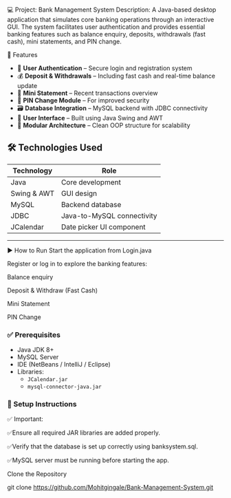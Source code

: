 💻 Project: Bank Management System
Description:
A Java-based desktop application that simulates core banking operations through an interactive GUI. The system facilitates user authentication and provides essential banking features such as balance enquiry, deposits, withdrawals (fast cash), mini statements, and PIN change.

🚀 Features

- 🔐 **User Authentication** – Secure login and registration system  
- 💰 **Deposit & Withdrawals** – Including fast cash and real-time balance update  
- 🧾 **Mini Statement** – Recent transactions overview  
- 🔁 **PIN Change Module** – For improved security  
- 🗃️ **Database Integration** – MySQL backend with JDBC connectivity  
- 🎨 **User Interface** – Built using Java Swing and AWT  
- 🧱 **Modular Architecture** – Clean OOP structure for scalability


## 🛠️ Technologies Used

| Technology     | Role                                 |
|----------------|--------------------------------------|
| Java           | Core development                     |
| Swing & AWT    | GUI design                           |
| MySQL          | Backend database                     |
| JDBC           | Java-to-MySQL connectivity           |
| JCalendar      | Date picker UI component             |

---

▶️ How to Run
Start the application from Login.java

Register or log in to explore the banking features:

Balance enquiry

Deposit & Withdraw (Fast Cash)

Mini Statement

PIN Change

### ✅ Prerequisites

- Java JDK 8+
- MySQL Server
- IDE (NetBeans / IntelliJ / Eclipse)
- Libraries:
  - `JCalendar.jar`
  - `mysql-connector-java.jar`

### 📁 Setup Instructions

✅ Important:

✅Ensure all required JAR libraries are added properly.

✅Verify that the database is set up correctly using banksystem.sql.

✅MySQL server must be running before starting the app. 




Clone the Repository

   git clone https://github.com/Mohitgingale/Bank-Management-System.git

